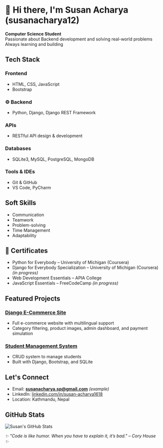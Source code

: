 # 👋 Hi there, I'm Susan Acharya (susanacharya12)

 **Computer Science Student**  
 Passionate about Backend development and solving real-world problems  
 Always learning and building


##  Tech Stack

###  Frontend
-  HTML, CSS, JavaScript  
-  Bootstrap

### ⚙ Backend
-  Python, Django, Django REST Framework

###  APIs
-  RESTful API design & development

###  Databases
-  SQLite3, MySQL, PostgreSQL, MongoDB

###  Tools & IDEs
-  Git & GitHub   
-  VS Code, PyCharm  


##  Soft Skills

-  Communication  
-  Teamwork  
-  Problem-solving  
-  Time Management  
- Adaptability


## 📄 Certificates

-  Python for Everybody – University of Michigan (Coursera)  
-  Django for Everybody Specialization – University of Michigan (Coursera) *(in progress)*  
-  Web Development Essentials – APIA College  
-  JavaScript Essentials – FreeCodeCamp *(in progress)*


##  Featured Projects

###  [Django E-Commerce Site](https://github.com/susanacharya12/django-ecommerce)
- Full e-commerce website with multilingual support 
- Category filtering, product images, admin dashboard, and payment simulation

###  [Student Management System](https://github.com/susanacharya12/student-management-system)
- CRUD system to manage students
- Built with Django, Bootstrap, and SQLite



##  Let's Connect

-  Email: **susanacharya.sp@gmail.com** *(example)*  
-  LinkedIn: [linkedin.com/in/susan-acharya1618](https://www.linkedin.com/in/susan-acharya1618)  
-  Location: Kathmandu, Nepal



##  GitHub Stats

![Susan's GitHub Stats](https://github-readme-stats.vercel.app/api?username=susanacharya12&show_icons=true&theme=radical)



_✨ "Code is like humor. When you have to explain it, it’s bad." – Cory House ✨_
